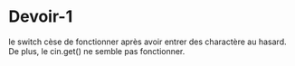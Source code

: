 # Devoir-1
le switch cèse de fonctionner après avoir entrer des charactère au hasard. De plus, le cin.get() ne semble pas fonctionner.
